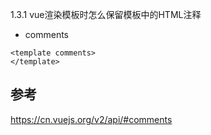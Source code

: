 1.3.1 vue渲染模板时怎么保留模板中的HTML注释



- comments

```
<template comments>
</template>
```


## 参考

https://cn.vuejs.org/v2/api/#comments

